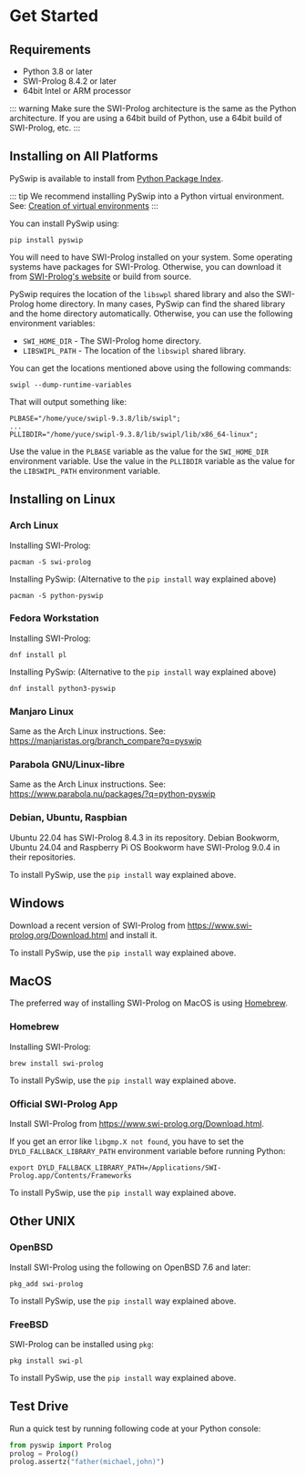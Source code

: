 # Get Started

## Requirements

* Python 3.8 or later
* SWI-Prolog 8.4.2 or later
* 64bit Intel or ARM processor

::: warning
Make sure the SWI-Prolog architecture is the same as the Python architecture.
If you are using a 64bit build of Python, use a 64bit build of SWI-Prolog, etc.
:::

## Installing on All Platforms

PySwip is available to install from [Python Package Index](https://pypi.org/project/pyswip/).

::: tip
We recommend installing PySwip into a Python virtual environment.
See: [Creation of virtual environments](https://docs.python.orgs/3/library/venv.html)
:::

You can install PySwip using:
```:no-line-numbers
pip install pyswip
```

You will need to have SWI-Prolog installed on your system.
Some operating systems have packages for SWI-Prolog.
Otherwise, you can download it from [SWI-Prolog's website](https://www.swi-prolog.org/Download.html) or build from source.

PySwip requires the location of the `libswpl` shared library and also the SWI-Prolog home directory.
In many cases, PySwip can find the shared library and the home directory automatically.
Otherwise, you can use the following environment variables:
* `SWI_HOME_DIR` - The SWI-Prolog home directory.
* `LIBSWIPL_PATH` - The location of the `libswipl` shared library.

You can get the locations mentioned above using the following commands:
```:no-line-numbers
swipl --dump-runtime-variables
```

That will output something like:
```:no-line-numbers
PLBASE="/home/yuce/swipl-9.3.8/lib/swipl";
...
PLLIBDIR="/home/yuce/swipl-9.3.8/lib/swipl/lib/x86_64-linux";
```
Use the value in the `PLBASE` variable as the value for the `SWI_HOME_DIR` environment variable.
Use the value in the `PLLIBDIR` variable as the value for the `LIBSWIPL_PATH` environment variable.

## Installing on Linux

### Arch Linux

Installing SWI-Prolog:
```:no-line-numbers
pacman -S swi-prolog
```

Installing PySwip:
(Alternative to the `pip install` way explained above)
```:no-line-numbers
pacman -S python-pyswip
```

### Fedora Workstation

Installing SWI-Prolog:
```:no-line-numbers
dnf install pl
```

Installing PySwip:
(Alternative to the `pip install` way explained above)
```:no-line-numbers
dnf install python3-pyswip
```

### Manjaro Linux

Same as the Arch Linux instructions.
See: https://manjaristas.org/branch_compare?q=pyswip

### Parabola GNU/Linux-libre

Same as the Arch Linux instructions.
See: https://www.parabola.nu/packages/?q=python-pyswip

### Debian, Ubuntu, Raspbian

Ubuntu 22.04 has SWI-Prolog 8.4.3 in its repository.
Debian Bookworm, Ubuntu 24.04 and Raspberry Pi OS Bookworm have SWI-Prolog 9.0.4 in their repositories.

To install PySwip, use the `pip install` way explained above.

## Windows

Download a recent version of SWI-Prolog from https://www.swi-prolog.org/Download.html and install it.

To install PySwip, use the `pip install` way explained above.

## MacOS

The preferred way of installing SWI-Prolog on MacOS is using [Homebrew](https://brew.sh).

### Homebrew

Installing SWI-Prolog:
```:no-line-numbers
brew install swi-prolog
```

To install PySwip, use the `pip install` way explained above.

### Official SWI-Prolog App

Install SWI-Prolog from https://www.swi-prolog.org/Download.html.

If you get an error like `libgmp.X not found`, you have to set the `DYLD_FALLBACK_LIBRARY_PATH` environment variable before running Python:
```:no-line-numbers
export DYLD_FALLBACK_LIBRARY_PATH=/Applications/SWI-Prolog.app/Contents/Frameworks
```

To install PySwip, use the `pip install` way explained above.

## Other UNIX

### OpenBSD

Install SWI-Prolog using the following on OpenBSD 7.6 and later:
```:no-line-numbers
pkg_add swi-prolog
```

To install PySwip, use the `pip install` way explained above.

### FreeBSD

SWI-Prolog can be installed using `pkg`:
```:no-line-numbers
pkg install swi-pl
```

To install PySwip, use the `pip install` way explained above.

## Test Drive

Run a quick test by running following code at your Python console:
```python
from pyswip import Prolog
prolog = Prolog()
prolog.assertz("father(michael,john)")
```
